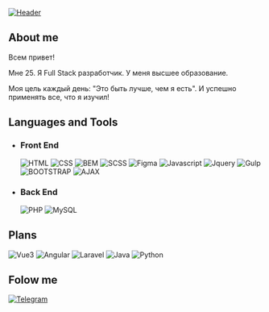 [![Header](https://github.com/pmkStudio/pmkStudio/blob/main/assets/banner.png)](https://t.me/pmkStudio)

## About me
Всем привет! 

Мне 25. 
Я Full Stack разработчик. 
У меня высшее образование. 

Моя цель каждый день:  "Это быть лучше, чем я есть". И успешно применять все, что я изучил!


## Languages and Tools


+ ### Front End
   ![HTML](https://img.shields.io/badge/HTML-fcb9fc?style=for-the-badge&logo=HTML5&logoColor=5c88cb)
   ![CSS](https://img.shields.io/badge/CSS-c998c9?style=for-the-badge&logo=CSS3)
   ![BEM](https://img.shields.io/badge/BEM-fcb9fc?style=for-the-badge&logo=BEM&logoColor=4a8414)
   ![SCSS](https://img.shields.io/badge/SCSS-c998c9?style=for-the-badge&logo=Sass&logoColor=d93a3a)
   ![Figma](https://img.shields.io/badge/Figma-fcb9fc?style=for-the-badge&logo=Figma&logoColor=35d2da)
   ![Javascript](https://img.shields.io/badge/Javascript-c998c9?style=for-the-badge&logo=Javascript&logoColor=dad535)
   ![Jquery](https://img.shields.io/badge/Jquery-fcb9fc?style=for-the-badge&logo=Jquery&logoColor=da3561)
   ![Gulp](https://img.shields.io/badge/Gulp-c998c9?style=for-the-badge&logo=Gulp&logoColor=43da35)   
   ![BOOTSTRAP](https://img.shields.io/badge/BOOTSTRAP-fcb9fc?style=for-the-badge&logo=BOOTSTRAP&logoColor=da3561)
   ![AJAX](https://img.shields.io/badge/AJAX-c998c9?style=for-the-badge&logo=AJAX&logoColor=43da35)   

+ ### Back End
   ![PHP](https://img.shields.io/badge/PHP-fcb9fc?style=for-the-badge&logo=PHP&logoColor=da35da)
   ![MySQL](https://img.shields.io/badge/MySQL-c998c9?style=for-the-badge&logo=MySQL&logoColor=43da35)


## Plans
   ![Vue3](https://img.shields.io/badge/Vue_3-c998c9?style=for-the-badge&logo=V&logoColor=5c88cb)
   ![Angular](https://img.shields.io/badge/Angular-fcb9fc?style=for-the-badge&logo=Angular)
   ![Laravel](https://img.shields.io/badge/Laravel-c998c9?style=for-the-badge&logo=Laravel)
   ![Java](https://img.shields.io/badge/Java-fcb9fc?style=for-the-badge)
   ![Python](https://img.shields.io/badge/Python-c998c9?style=for-the-badge&logo=Python)

## Folow me
   [![Telegram](https://img.shields.io/badge/Telegram-c998c9?style=for-the-badge&logo=Telegram)](https://t.me/pmkStudio)
